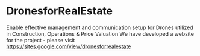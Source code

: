 # DronesforRealEstate
Enable effective management and communication setup for Drones utilized in Construction, Operations &amp; Price Valuation
We have developed a website for the project - please visit https://sites.google.com/view/dronesforrealestate
